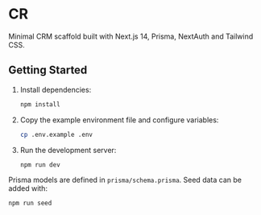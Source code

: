 # CR

Minimal CRM scaffold built with Next.js 14, Prisma, NextAuth and Tailwind CSS.

## Getting Started

1. Install dependencies:
   ```bash
   npm install
   ```
2. Copy the example environment file and configure variables:
   ```bash
   cp .env.example .env
   ```
3. Run the development server:
   ```bash
   npm run dev
   ```

Prisma models are defined in `prisma/schema.prisma`. Seed data can be added with:
```bash
npm run seed
```
